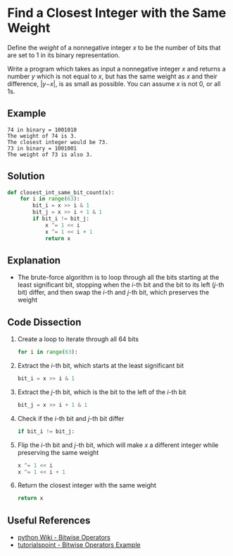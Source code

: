 # Find a Closest Integer with the Same Weight  
Define the _weight_ of a nonnegative integer _x_ to be the number of bits that are set to 1 in its binary representation.  
  
Write a program which takes as input a nonnegative integer _x_ and returns a number _y_ which is not equal to _x_, but has the same weight as _x_ and their difference, |_y_&minus;_x_|, is as small as possible. You can assume _x_ is not 0, or all 1s.  
  
## Example
```
74 in binary = 1001010
The weight of 74 is 3.
The closest integer would be 73.
73 in binary = 1001001
The weight of 73 is also 3.
```
  
## Solution
```python
def closest_int_same_bit_count(x):
    for i in range(63):
        bit_i = x >> i & 1
        bit_j = x >> i + 1 & 1
        if bit_i != bit_j:
            x ^= 1 << i
            x ^= 1 << i + 1
            return x
```
  
## Explanation
* The brute-force algorithm is to loop through all the bits starting at the least significant bit, stopping when the _i_-th bit and the bit to its left (_j_-th bit) differ, and then swap the _i_-th and _j_-th bit, which preserves the weight  
  
## Code Dissection
1. Create a loop to iterate through all 64 bits  
    ```python
    for i in range(63):
    ```
2. Extract the _i_-th bit, which starts at the least significant bit  
    ```python
    bit_i = x >> i & 1
    ```
3. Extract the _j_-th bit, which is the bit to the left of the _i_-th bit  
    ```python
    bit_j = x >> i + 1 & 1
    ```
4. Check if the _i_-th bit and _j_-th bit differ  
    ```python
    if bit_i != bit_j:
    ```
5. Flip the _i_-th bit and _j_-th bit, which will make _x_ a different integer while preserving the same weight  
    ```python
    x ^= 1 << i
    x ^= 1 << i + 1
    ```
6. Return the closest integer with the same weight  
    ```python
    return x
    ```
  
## Useful References
* [python Wiki - Bitwise Operators](https://wiki.python.org/moin/BitwiseOperators)  
* [tutorialspoint - Bitwise Operators Example](https://www.tutorialspoint.com/python/bitwise_operators_example.htm)